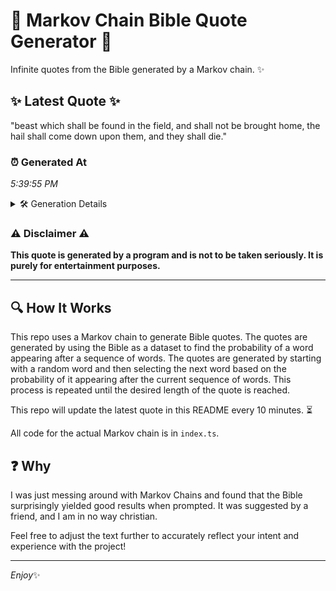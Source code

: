 # 📖 Markov Chain Bible Quote Generator 📖

Infinite quotes from the Bible generated by a Markov chain. ✨

## ✨ Latest Quote ✨
"beast which shall be found in the field, and shall not be brought home, the hail shall come down upon them, and they shall die."

### ⏰ Generated At
*5:39:55 PM*

<details>
    <summary>🛠️ Generation Details</summary>
    <p>
        <strong>🌱 Seed:</strong> beast<br>
        <strong>🔄 Iterations:</strong> 24<br>
        <strong>📜 Context History:</strong><br>[ beast ]: which<br>[ beast, which ]: shall<br>[ beast, which, shall ]: be<br>[ beast, which, shall, be ]: found<br>[ beast, which, shall, be, found ]: in<br>[ beast, which, shall, be, found, in ]: the<br>[ which, shall, be, found, in, the ]: field,<br>[ shall, be, found, in, the, field, ]: and<br>[ be, found, in, the, field,, and ]: shall<br>[ found, in, the, field,, and, shall ]: not<br>[ in, the, field,, and, shall, not ]: be<br>[ the, field,, and, shall, not, be ]: brought<br>[ field,, and, shall, not, be, brought ]: home,<br>[ and, shall, not, be, brought, home, ]: the<br>[ shall, not, be, brought, home,, the ]: hail<br>[ not, be, brought, home,, the, hail ]: shall<br>[ be, brought, home,, the, hail, shall ]: come<br>[ brought, home,, the, hail, shall, come ]: down<br>[ home,, the, hail, shall, come, down ]: upon<br>[ the, hail, shall, come, down, upon ]: them,<br>[ hail, shall, come, down, upon, them, ]: and<br>[ shall, come, down, upon, them,, and ]: they<br>[ come, down, upon, them,, and, they ]: shall<br>[ down, upon, them,, and, they, shall ]: die.<br>
    </p>
</details>

### ⚠️ Disclaimer ⚠️
**This quote is generated by a program and is not to be taken seriously. It is purely for entertainment purposes.**

---

## 🔍 How It Works

This repo uses a Markov chain to generate Bible quotes. The quotes are generated by using the Bible as a dataset to find the probability of a word appearing after a sequence of words. The quotes are generated by starting with a random word and then selecting the next word based on the probability of it appearing after the current sequence of words. This process is repeated until the desired length of the quote is reached.

This repo will update the latest quote in this README every 10 minutes. ⏳

All code for the actual Markov chain is in `index.ts`.

## ❓ Why

I was just messing around with Markov Chains and found that the Bible surprisingly yielded good results when prompted. 
It was suggested by a friend, and I am in no way christian.

Feel free to adjust the text further to accurately reflect your intent and experience with the project!

---

*Enjoy*✨
